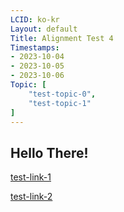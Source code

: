 ```yaml
---
LCID: ko-kr
Layout: default
Title: Alignment Test 4
Timestamps:
- 2023-10-04
- 2023-10-05
- 2023-10-06
Topic: [ 
    "test-topic-0",
    "test-topic-1"
]
---
```


## Hello There!

[test-link-1](ref::test/test-post-1.md)

[test-link-2](ref::test/test/test-post-2.md)
